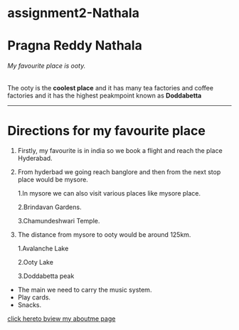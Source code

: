# assignment2-Nathala
# Pragna Reddy Nathala
###### My favourite place is ooty.
The ooty is the **coolest place** and it has many tea factories and coffee factories and it has the highest peakmpoint known as **Doddabetta**

***

# Directions for my favourite place
1. Firstly, my favourite is in india so we book a flight and reach the place Hyderabad.
2. From hyderbad we going reach banglore and then from the next stop place would be mysore.

    1.In mysore we can also visit various places like mysore place.

    2.Brindavan Gardens.

    3.Chamundeshwari Temple.

3. The distance from mysore to ooty would be around 125km.
                
     1.Avalanche Lake

     2.Ooty Lake

     3.Doddabetta peak
* The main we need to carry the music system.
* Play cards.
* Snacks.

[click hereto bview my aboutme page](https://github.com/pragnareddy79/assignment2-Nathala/blob/main/AboutMe.md)
